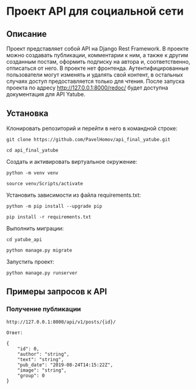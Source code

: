 # Проект API для социальной сети
## Описание
Проект представляет собой API на Django Rest Framework. В проекте можно создавать публикации, комментарии к ним, а также к другим созданным постам, оформить подписку на автора и, соответственно, отписаться от него.
В проекте нет фронтенда.
Аутентифицированные пользователи могут  изменять и удалять свой контент, в остальных случаях доступ предоставляется только для чтения.
После запуска проекта по адресу <http://127.0.0.1:8000/redoc/> будет доступна документация для API Yatube.
## Установка
Клонировать репозиторий и перейти в него в командной строке:
```text
git clone https://github.com/PavelHomov/api_final_yatube.git
```
```text
cd api_final_yatube
```
Cоздать и активировать виртуальное окружение:
```text
python -m venv venv
```
```text
source venv/Scripts/activate
```
Установить зависимости из файла requirements.txt:
```text
python -m pip install --upgrade pip
```
```text
pip install -r requirements.txt
```
Выполнить миграции:
```text
cd yatube_api
```
```text
python manage.py migrate
```
Запустить проект:
```text
python manage.py runserver
```
## Примеры запросов к API
### Получение публикации
```text
http://127.0.0.1:8000/api/v1/posts/{id}/
```
```text
Ответ:

{
    "id": 0,
    "author": "string",
    "text": "string",
    "pub_date": "2019-08-24T14:15:22Z",
    "image": "string",
    "group": 0
}
```
